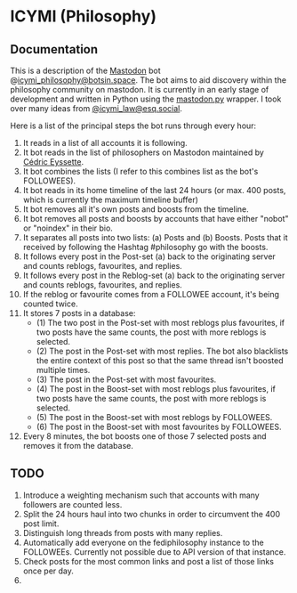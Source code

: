 # ICYMI (Philosophy)

## Documentation

This is a description of the [Mastodon](https://joinmastodon.org) bot @icymi_philosophy@botsin.space. The bot aims to aid discovery within the philosophy community on mastodon. It is currently in an early stage of development and written in Python using the [mastodon.py](https://github.com/halcy/Mastodon.py) wrapper. I took over many ideas from [@icymi_law@esq.social](https://icymilaw.org/).

Here is a list of the principal steps the bot runs through every hour:

1. It reads in a list of all accounts it is following. 
2. It bot reads in the list of philosophers on Mastodon maintained by [Cédric Eyssette](https://eyssette.github.io/Mastodon-Philosophy/).
3. It bot combines the lists (I refer to this combines list as the bot's FOLLOWEES).
4. It bot reads in its home timeline of the last 24 hours (or max. 400 posts, which is currently the maximum timeline buffer)
5. It bot removes all it's own posts and boosts from the timeline.
6. It bot removes all posts and boosts by accounts that have either "nobot" or "noindex" in their bio.
7. It separates all posts into two lists: (a) Posts and (b) Boosts. Posts that it received by following the Hashtag #philosophy go with the boosts.
8. It follows every post in the Post-set (a) back to the originating server and counts reblogs, favourites, and replies.
9. It follows every post in the Reblog-set (a) back to the originating server and counts reblogs, favourites, and replies.
10. If the reblog or favourite comes from a FOLLOWEE account, it's being counted twice.
11. It stores 7 posts in a database:
    - (1) The two post in the Post-set with most reblogs plus favourites, if two posts have the same counts, the post with more reblogs is selected. 
    - (2) The post in the Post-set with most replies. The bot also blacklists the entire context of this post so that the same thread isn't boosted multiple times.
    - (3) The post in the Post-set with most favourites. 
    - (4) The post in the Boost-set with most reblogs plus favourites, if two posts have the same counts, the post with more reblogs is selected. 
    - (5) The post in the Boost-set with most reblogs by FOLLOWEES.
    - (6) The post in the Boost-set with most favourites by FOLLOWEES.
12. Every 8 minutes, the bot boosts one of those 7 selected posts and removes it from the database.


## TODO

1. Introduce a weighting mechanism such that accounts with many followers are counted less.
2. Split the 24 hours haul into two chunks in order to circumvent the 400 post limit.
3. Distinguish long threads from posts with many replies.
4. Automatically add everyone on the fediphilosophy instance to the FOLLOWEEs. Currently not possible due to API version of that instance.
5. Check posts for the most common links and post a list of those links once per day.
6. 
